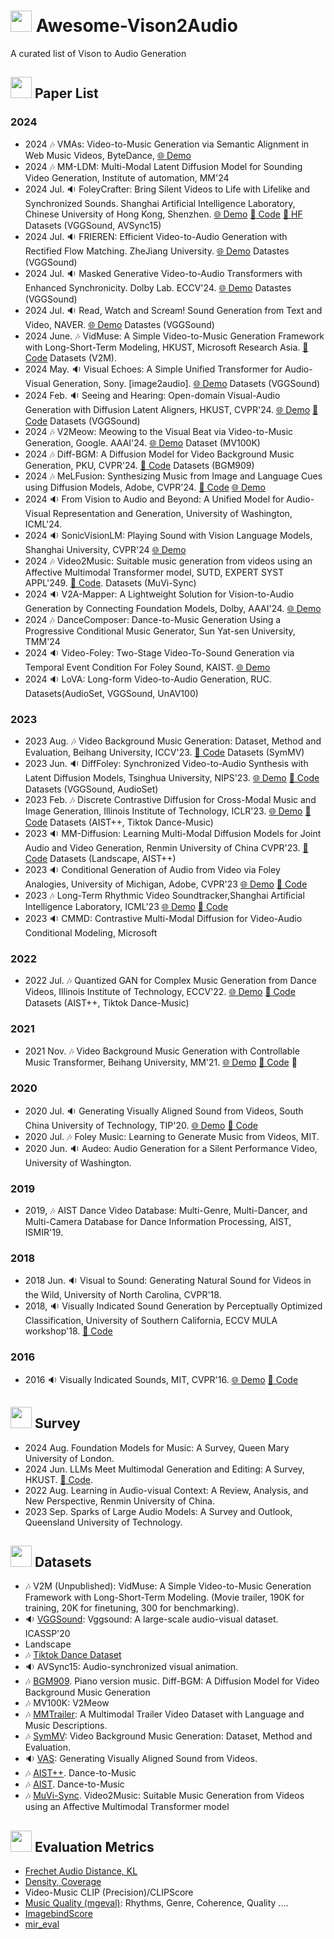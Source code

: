# <img height=34 src="https://raw.githubusercontent.com/Tarikul-Islam-Anik/Animated-Fluent-Emojis/master/Emojis/Hand%20gestures/Waving%20Hand.png"/> Awesome-Vison2Audio
A curated list of Vison to Audio Generation


##  <img height=34 src="https://raw.githubusercontent.com/Tarikul-Islam-Anik/Animated-Fluent-Emojis/master/Emojis/Smilies/Smiling%20Face%20with%20Sunglasses.png"/> Paper List

### 2024
- 2024  🎶 VMAs: Video-to-Music Generation via Semantic Alignment in Web Music Videos, ByteDance, [🌐 Demo](https://genjib.github.io/project_page/VMAs/index.html)
- 2024  🎶 MM-LDM: Multi-Modal Latent Diffusion Model for Sounding Video Generation, Institute of automation, MM'24
- 2024 Jul. 🔉 FoleyCrafter: Bring Silent Videos to Life with Lifelike and Synchronized Sounds. Shanghai Artificial Intelligence Laboratory, Chinese University of Hong Kong, Shenzhen. [🌐 Demo](https://foleycrafter.github.io/) [🔗 Code](https://github.com/open-mmlab/FoleyCrafter) [🤗 HF](https://huggingface.co/ymzhang319/FoleyCrafter) Datasets (VGGSound, AVSync15)
- 2024 Jul. 🔉 FRIEREN: Efficient Video-to-Audio Generation with Rectified Flow Matching. ZheJiang University. [🌐 Demo](https://frieren-v2a.github.io/) Datastes (VGGSound)
- 2024 Jul. 🔉 Masked Generative Video-to-Audio Transformers with Enhanced Synchronicity. Dolby Lab. ECCV'24. [🌐 Demo](https://maskvat.github.io/) Datastes (VGGSound)
- 2024 Jul. 🔉 Read, Watch and Scream! Sound Generation from Text and Video, NAVER. [🌐 Demo](https://naver-ai.github.io/rewas/) Datastes (VGGSound)
- 2024 June. 🎶 VidMuse: A Simple Video-to-Music Generation Framework with Long-Short-Term Modeling, HKUST, Microsoft Research Asia.  [🔗 Code](https://github.com/ZeyueT/VidMuse/) Datasets (V2M).
- 2024 May. 🔉 Visual Echoes: A Simple Unified Transformer for Audio-Visual Generation, Sony. [image2audio]. [🌐 Demo](https://docs.google.com/presentation/d/1ZtC0SeblKkut4XJcRaDsSTuCRIXB3ypxmSi7HTY3IyQ/edit#slide=id.g2cca3e60f2e_1_118) Datasets (VGGSound)
- 2024 Feb. 🔉 Seeing and Hearing: Open-domain Visual-Audio Generation with Diffusion  Latent Aligners, HKUST, CVPR'24. [🌐 Demo](https://yzxing87.github.io/Seeing-and-Hearing/) [🔗 Code](https://github.com/yzxing87/Seeing-and-Hearing) Datasets (VGGSound)
- 2024 🎶 V2Meow: Meowing to the Visual Beat via Video-to-Music Generation, Google. AAAI'24. [🌐 Demo](https://google-research.github.io/noise2music/v2meow/) Dataset (MV100K)
- 2024 🎶 Diff-BGM: A Diffusion Model for Video Background Music Generation, PKU, CVPR'24. [🔗 Code](https://github.com/sizhelee/Diff-BGM) Datasets (BGM909)
- 2024 🎶 MeLFusion: Synthesizing Music from Image and Language Cues using Diffusion Models, Adobe, CVPR'24. [🔗 Code](https://github.com/schowdhury671/melfusion/tree/main) [🌐 Demo](https://schowdhury671.github.io/melfusion_cvpr2024/)
- 2024 🔉 From Vision to Audio and Beyond: A Unified Model for Audio-Visual Representation and Generation, University of Washington, ICML'24. 
- 2024 🔉 SonicVisionLM: Playing Sound with Vision Language Models, Shanghai University, CVPR'24 [🌐 Demo](https://yusiissy.github.io/SonicVisionLM.github.io/)
- 2024 🎶 Video2Music: Suitable music generation from videos using an Affective Multimodal Transformer model, SUTD, EXPERT SYST APPL'249. [🔗 Code](https://github.com/AMAAI-Lab/Video2Music). Datasets (MuVi-Sync)
- 2024 🔉 V2A-Mapper: A Lightweight Solution for Vision-to-Audio Generation by Connecting Foundation Models, Dolby, AAAI'24. [🌐 Demo](https://v2a-mapper.github.io/)
- 2024 🎶 DanceComposer: Dance-to-Music Generation Using a Progressive Conditional Music Generator, Sun Yat-sen University, TMM'24
- 2024 🔉 Video-Foley: Two-Stage Video-To-Sound Generation via Temporal Event Condition For Foley Sound, KAIST. [🌐 Demo](https://jnwnlee.github.io/video-foley-demo/)
- 2024 🔉 LoVA: Long-form Video-to-Audio Generation, RUC. Datasets(AudioSet, VGGSound, UnAV100)

### 2023
- 2023 Aug. 🎶 Video Background Music Generation: Dataset, Method and Evaluation, Beihang University, ICCV'23. [🔗 Code](https://github.com/zhuole1025/SymMV) Datasets (SymMV)
- 2023 Jun. 🔉 DiffFoley: Synchronized Video-to-Audio Synthesis with Latent Diffusion Models, Tsinghua University, NIPS'23. [🌐 Demo](https://diff-foley.github.io/) [🔗 Code](https://github.com/luosiallen/Diff-Foley) Datasets (VGGSound, AudioSet)
- 2023 Feb. 🎶 Discrete Contrastive Diffusion for Cross-Modal Music and Image Generation, Illinois Institute of Technology, ICLR'23. [🌐 Demo](https://l-yezhu.github.io/CDCD/) [🔗 Code](https://github.com/L-YeZhu/CDCD) Datasets (AIST++, Tiktok Dance-Music)
- 2023 🔉 MM-Diffusion: Learning Multi-Modal Diffusion Models for Joint Audio and Video Generation, Renmin University of China CVPR'23. [🔗 Code](https://github.com/researchmm/MM-Diffusion) Datasets (Landscape, AIST++)
- 2023 🔉 Conditional Generation of Audio from Video via Foley Analogies, University of Michigan, Adobe, CVPR'23 [🌐 Demo](https://xypb.github.io/CondFoleyGen/) [🔗 Code](https://github.com/XYPB/CondFoleyGen)
- 2023 🎶 Long-Term Rhythmic Video Soundtracker,Shanghai Artificial Intelligence Laboratory, ICML'23 [🌐 Demo](https://justinyuu.github.io/LORIS/) [🔗 Code](https://github.com/OpenGVLab/LORIS)
- 2023 🔉 CMMD: Contrastive Multi-Modal Diffusion for Video-Audio Conditional Modeling, Microsoft

### 2022 
- 2022 Jul. 🎶 Quantized GAN for Complex Music Generation from Dance Videos, Illinois Institute of Technology, ECCV'22. [🌐 Demo](https://l-yezhu.github.io/D2M-GAN/) [🔗 Code](https://github.com/L-YeZhu/D2M-GAN) Datasets (AIST++, Tiktok Dance-Music)

### 2021
- 2021 Nov. 🎶 Video Background Music Generation with Controllable Music Transformer, Beihang University, MM'21. [🌐 Demo](https://wzk1015.github.io/cmt/) [🔗 Code](https://github.com/wzk1015/video-bgm-generation) 🌟
  
### 2020
- 2020 Jul. 🔉 Generating Visually Aligned Sound from Videos, South China University of Technology, TIP'20. [🌐 Demo](https://www.youtube.com/watch?v=fI_h5mZG7bg) [🔗 Code](https://github.com/PeihaoChen/regnet) 
- 2020 Jul. 🎶 Foley Music: Learning to Generate Music from Videos, MIT.
- 2020 Jun. 🔉 Audeo: Audio Generation for a Silent Performance Video, University of Washington.

### 2019
- 2019, 🎶 AIST Dance Video Database: Multi-Genre, Multi-Dancer, and Multi-Camera Database for Dance Information Processing, AIST, ISMIR'19. 

### 2018
- 2018 Jun. 🔉 Visual to Sound: Generating Natural Sound for Videos in the Wild, University of North Carolina, CVPR'18. 
- 2018, 🔉 Visually Indicated Sound Generation by Perceptually Optimized Classification, University of Southern California, ECCV MULA workshop'18. [🔗 Code](https://github.com/kanchen-usc/VIG)

### 2016
- 2016 🔉 Visually Indicated Sounds, MIT, CVPR'16. [🌐 Demo](https://andrewowens.com/vis/) [🔗 Code](https://github.com/GeorgeEfstathiadis/Visually-Indicated-Sounds)

## <img height=34 src="https://raw.githubusercontent.com/Tarikul-Islam-Anik/Animated-Fluent-Emojis/master/Emojis/Smilies/Face%20with%20Monocle.png"/> Survey
- 2024 Aug. Foundation Models for Music: A Survey, Queen Mary University of London.
- 2024 Jun. LLMs Meet Multimodal Generation and Editing:  A Survey, HKUST. [🔗 Code](https://github.com/YingqingHe/Awesome-LLMs-meet-Multimodal-Generation).
- 2022 Aug. Learning in Audio-visual Context: A Review, Analysis, and New Perspective, Renmin University of China.
- 2023 Sep. Sparks of Large Audio Models: A Survey and Outlook, Queensland University of Technology.

## <img height=34 src="https://raw.githubusercontent.com/Tarikul-Islam-Anik/Animated-Fluent-Emojis/master/Emojis/Activities/Teddy%20Bear.png"/> Datasets

- 🎶 V2M (Unpublished): VidMuse: A Simple Video-to-Music Generation Framework with Long-Short-Term Modeling. (Movie trailer, 190K for training, 20K for finetuning, 300 for benchmarking).
- 🔉 [VGGSound](https://huggingface.co/datasets/Speech-Audio/VGGSOUND/tree/main): Vggsound: A large-scale audio-visual dataset. ICASSP'20
- Landscape
- 🎶 [Tiktok Dance Dataset](https://www.kaggle.com/datasets/yasaminjafarian/tiktokdataset)
- 🔉 AVSync15: Audio-synchronized visual animation.
- 🎶 [BGM909](https://sizhelee.github.io/publication/bgm909.html). Piano version music. Diff-BGM: A Diffusion Model for Video Background Music Generation
- 🎶 MV100K: V2Meow
- 🎶 [MMTrailer](https://huggingface.co/datasets/litwell/MMTrail-20M): A Multimodal Trailer Video Dataset with Language and Music Descriptions.
- 🎶 [SymMV](https://github.com/zhuole1025/SymMV/tree/main/dataset): Video Background Music Generation: Dataset, Method and Evaluation.
- 🔉 [VAS](https://drive.google.com/file/d/14birixmH7vwIWKxCHI0MIWCcZyohF59g/view): Generating Visually Aligned Sound from Videos.
- 🎶 [AIST++](https://google.github.io/aistplusplus_dataset/download.html). Dance-to-Music
- 🎶 [AIST](https://aistdancedb.ongaaccel.jp/). Dance-to-Music
- 🎶 [MuVi-Sync](https://zenodo.org/records/10057093). Video2Music: Suitable Music Generation from Videos using an Affective Multimodal Transformer model


## <img height=34 src="https://raw.githubusercontent.com/Tarikul-Islam-Anik/Animated-Fluent-Emojis/master/Emojis/Travel%20and%20places/Roller%20Coaster.png"/> Evaluation Metrics

- [Frechet Audio Distance, KL](https://github.com/haoheliu/audioldm_eval)
- [Density, Coverage](https://github.com/clovaai/generative-evaluation-prdc)
- Video-Music CLIP (Precision)/CLIPScore
- [Music Quality (mgeval)](https://github.com/RichardYang40148/mgeval): Rhythms, Genre, Coherence, Quality ....
- [ImagebindScore](https://github.com/facebookresearch/ImageBind)
- [mir_eval](https://github.com/craffel/mir_eval)
